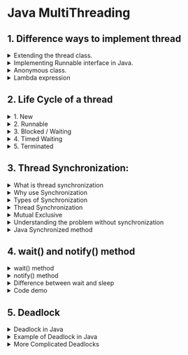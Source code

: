 # Java MultiThreading

## 1. Difference ways to implement thread

<details>
<summary>Extending the thread class.</summary>

```java
class MultithreadingDemo extends Thread {
    public void run() {
        // Do something here
        System.out.println("My thread is in running state.");
    }

    public static void main(String args[]) {
        MultithreadingDemo myThread = new MultithreadingDemo();

        myThread.start();
    }
}
```
</details>


<details>
<summary>Implementing Runnable interface in Java.</summary>

```java
class MultithreadingDemo implements Runnable {
    public void run() {
        // Do something here
        System.out.println("My thread is in running state.");
    }

    public static void main(String args[]) {
        Thread myThread = new Thread(new MultithreadingDemo());

        myThread.start();
    }
}
```
</details>


<details>
<summary>Anonymous class.</summary>

```java
class MultithreadingDemo {
    public static void main(String args[]){
        Thread myThread = new Thread(new Runnable() {
            @Override
            public void run() {
                // Do something here
                System.out.println("My thread is in running state.");
            }            
        });

        myThread.start();
    }
}
```
</details>


<details>
<summary>Lambda expression</summary>

```java
class MultithreadingDemo {
    public static void main(String args[]){
        Runnable runnable = () -> {
            // Do something here
            System.out.println("My thread is in running state.");
        };

        Thread myThread = new Thread(runnable);
        myThread.start();
    }
}
```
</details>


## 2. Life Cycle of a thread
<details>
<summary>1. New</summary>

#### When a new thread is created, has not yet started
```java
Thread myThread = new Thread(); // the thread is now in the New state
``` 
</details>


<details>
<summary>2. Runnable</summary>

#### When a thread is executing or ready to execute
```java
Thread myThread = new Thread();
myThread.start(); // the thread is now in the Runnable state
```
</details>


<details>
<summary>3. Blocked / Waiting</summary>

#### Blocked: When a thread is waiting to acquire a monitor lock to enter or re-enter a synchronized

```java
public class TestSynchronization {
    public static void main(String[] args) {
        Count c = new Count();
        
        // Both thread access to a resource in an object
        Thread thread0 = new Thread() { // New state
            @Override
            public void run() {
                c.countToFive();
            }
        };
        
        Thread thread1 = new Thread() { // New state
            @Override
            public void run() {
                c.countToFive();
            }
        };

        c.setThread(thread0, thread1);
        System.out.println();

        thread0.start(); // Runnable state
        thread1.start(); // Blocked state (blocked by thread0)
    }
}

class Count {
    Thread[] _thread;
    public void setThread(Thread... _thread) {
        this._thread = _thread;
    }
    public synchronized void countToFive() {
        for(int i = 0; i < 5; i++) {
            for(Thread thread : _thread) {
                System.out.println(thread.getName() + " " + thread.getState());
            }
            try {
                Thread.sleep(1000);
            } catch (InterruptedException e) {
                // TODO Auto-generated catch block
                e.printStackTrace();
            }
        }
        System.out.println();
    }
}
```

#### Waiting: When a thread is waiting for some thread to perform a particular action without any time limit
```java
public class WaitingState {
    public static void main(String[] args) throws InterruptedException {
        Thread thread1 = new Thread() {
            @Override
            public synchronized void run() {
                try {
                    wait(); // Thread now is Waiting state
                } catch (InterruptedException e) {
                    // TODO Auto-generated catch block
                    e.printStackTrace();
                }
            }
        };
        thread1.start();
        System.out.println();
        System.out.println(thread1.getState()); // output: WAITING
    }
}
```

</details>

<details>
<summary>4. Timed Waiting</summary>

#### When a thread is waiting for some thread to perform a specific action for a specified period
```java
public class TestSynchronization {
    public static void main(String[] args) throws InterruptedException {
        Thread t = new Thread(new Runnable() {
            @Override
            public void run() {
                try {
                    Thread.sleep(100);
                } catch (InterruptedException e) {
                    e.printStackTrace();
                }
            }
        });
        t.start();
        Thread.sleep(10);
        System.out.println(t.getState()); // Timed Waiting state
    }
}
```

</details>

<details>
<summary>5. Terminated</summary>

#### When a thread has completed its execution
```java
Thread t = new Thread();
t.start();
t.join();
System.out.println(t.getState()); // Terminated state
```
</details>

## 3. Thread Synchronization:
<details>
<summary>What is thread synchronization</summary>

- Synchronization in Java is the capability to control the access of multiple threads to any shared resources

- A piece of logic marked with synchronized becomes a synchronized block, allowing one thread to execute at any given time
</details>

<details>
<summary>Why use Synchronization</summary>

- The synchronization is mainly used to avoid the <a href="https://www.baeldung.com/cs/race-conditions" target="_top">Race condition</a>
</details>

<details>
<summary>Types of Synchronization</summary>

### There are two types of synchronization:
1. Process Synchronization
1. Thread Synchronization

</details>

<details>
<summary>Thread Synchronization</summary>

### There are two types of thread synchronization mutual exclusive and inter-thread communication

1. Mutual Exclusive:
    1. Synchronized method
    1. Synchronized block
    1. Static synchronization

1. Cooperation (Inter-thread communication in Java)
</details>

<details>
<summary>Mutual Exclusive</summary>

- Mutual Exclusive helps keep threads from interfering with one another while sharing data. 

- It can be achieved by using the following there ways:
    1. By Using Synchronized Method
    2. By Using Synchronized Block
    3. By Using Static Synchronization
</details>

<details>
<summary>Understanding the problem without synchronization</summary>

#### In this example, there is no synchronization, so the output is inconsistent

```java
class Table {
    void printTable(int n) { // method is not synchronized
        for (int i = 1; i <= 5; i++) {
            System.out.println(n * i);
            try {
                Thread.sleep(400);
            } catch (Exception e) {
                System.out.println(e);
            }
        }
    }
}

class MyThread1 extends Thread {
    Table t;

    MyThread1(Table t) {
        this.t = t;
    }

    public void run() {
        t.printTable(5);
    }
}

class MyThread2 extends Thread {
    Table t;

    MyThread2(Table t) {
        this.t = t;
    }

    public void run() {
        t.printTable(100);
    }
}

public class TestSynchronization {
    public static void main(String args[]) {
        Table obj = new Table();// only one object
        
        // a resource is accessed by two threads
        MyThread1 t1 = new MyThread1(obj);
        MyThread2 t2 = new MyThread2(obj);
        t1.start();
        t2.start();
    }
}
```
</details>

<details>
<summary>Java Synchronized method</summary>

- If you declare any method as synchronized, it is known as a synchronized method.
- The synchronized method is used to lock an object for any shared resource.

```java
class Table {
    synchronized void printTable(int n) { // method is synchronized
        for (int i = 1; i <= 5; i++) {
            System.out.println(n * i);
            try {
                Thread.sleep(400);
            } catch (Exception e) {
                System.out.println(e);
            }
        }
    }
}

class MyThread1 extends Thread {
    Table t;

    MyThread1(Table t) {
        this.t = t;
    }

    public void run() {
        t.printTable(5);
    }
}

class MyThread2 extends Thread {
    Table t;

    MyThread2(Table t) {
        this.t = t;
    }

    public void run() {
        t.printTable(100);
    }
}

public class TestSynchronization {
    public static void main(String args[]) {
        Table obj = new Table();// only one object
        
        // two threads access to a resource
        MyThread1 t1 = new MyThread1(obj);
        MyThread2 t2 = new MyThread2(obj);
        t1.start();
        t2.start();
    }
}
```
</details>

## 4. wait() and notify() method
<details>
<summary>wait() method</summary>

- The wait() method causes the current thread to release the lock and wait until either another thread invokes the notify() method or the notifyAll() method for this object, or a specified amount of time has elapsed

- The current thread must own this object's monitor, so it must be called from the synchronized method only otherwise it will throw an exception

#### Waits until the object is notified
```java
public final void wait() throws java.lang.InterruptedException
```

#### Waits for the specified amount of time.
```java
public final native void wait(long arg0) throws java.lang.InterruptedException
```
</details>

<details>
<summary>notify() method</summary>

- The notify() method wakes up a single thread that is waiting on this object's monitor. If any threads are waiting on this object, one of them is chosen to be awakened.

#### Syntax:
```java
public final void notify()
```
</details>

<details>
<summary>Difference between wait and sleep</summary>

| wait() | sleep() |
| --- | --- |
The wait() method release the lock | The sleep() method doesn't release the lock
It is a method of Object class | It is method of Thread class
It is the non-static method | It is the static method
It should be notified by notify() or notifyAll() methods | After the specified amount of time, sleep is completed
</details>

<details>
<summary>Code demo</summary>

```java
import java.util.Scanner;

class Bank {
    private int balance;
    private int widthDrawAmount = -1;

    public Bank(int balance) {
        this.balance = balance;
    }

    public synchronized void widthDraw(int amount) {
        widthDrawAmount = amount;
        if (balance < amount) {
            System.out.println("deo du tien ma doi rut, danh chetme may gio");
            try {
                wait();
            } catch (InterruptedException e) {
                // TODO Auto-generated catch block
                e.printStackTrace();
            }
        }

        balance -= amount;
        System.out.println("rut tien thanh cong");
    }

    public synchronized void deposit(int amount) {
        balance += amount;
        System.out.println("nap tien thanh cong");
        if (widthDrawAmount != -1 && balance > widthDrawAmount) {
            notify();
        }
    }
}

public class WaitAndNotifyDemo {
    public static void main(String[] args) {
        Scanner in = new Scanner(System.in);
        Bank bank = new Bank(4000);

        // create two threads access into a resource in an object
        Thread thread1 = new Thread() {
            @Override
            public void run() {
                bank.widthDraw(5000);
            }
        };

        Thread thread2 = new Thread() {
            @Override
            public void run() {
                bank.deposit(in.nextInt());
            }
        };

        thread1.start();
        thread2.start();
    }
}
```
</details>

## 5. Deadlock
<details>
<summary>Deadlock in Java</summary>

- Deadlock in Java occurs when two or more threads are blocked forever, waiting for each other to release the resources they need to continue execution.

<img src="src/assets/deadlock_2.svg">
</details>

<details>
<summary>Example of Deadlock in Java</summary>

```java
public class DeadlockDemo {
    public static void main(String[] args) {
        final String resource1 = "heeloo";
        final String resource2 = "pye pie";

        // t1 tries to lock resource1 then resource2
        Thread t1 = new Thread() {
            public void run() {
                synchronized (resource1) {
                    System.out.println("Thread 1: locked resource 1");
                    try {
                        Thread.sleep(100);
                    } catch (Exception e) {
                    }
                    synchronized (resource2) {
                        System.out.println("Thread 1: locked resource 2");
                    }
                }
            }
        };

        // t2 tries to lock resource2 then resource1
        Thread t2 = new Thread() {
            public void run() {
                synchronized (resource2) {
                    System.out.println("Thread 2: locked resource 2");
                    try {
                        Thread.sleep(100);
                    } catch (Exception e) {
                    }
                    synchronized (resource1) {
                        System.out.println("Thread 2: locked resource 1");
                    }
                }
            }
        };

        t1.start();
        t2.start();
    }
}
```
</details>

<details>
<summary>More Complicated Deadlocks</summary>

- A Deadlock may also include more than two threads

- The reason is that it can be difficult to detect a Deadlock

#### Example:
- Thread-0 locks A, waits for B

- Thread-1 locks B, waits for C

- Thread-2 locks C, waits for D

- Thread-3 locks D, waits for A

<img src="src/assets/deadlock_4.svg">
</details>
